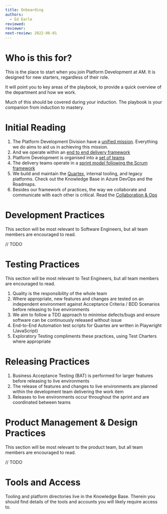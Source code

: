 ```yaml
---
title: Onboarding
authors: 
  - Ed Earle
reviewed: 
reviewer:
next-review: 2022-06-01
---
```


# Who is this for?
This is the place to start when you join Platform Development at AM. It is designed for new starters, regardless of their role.

It will point you to key areas of the playbook, to provide a quick overview of the department and how we work.

Much of this should be covered during your induction. The playbook is your companion from induction to mastery.

# Initial Reading

1. The Platform Development Division have a [unified mission](/1.-Welcome/Mission). Everything we do aims to aid us in achieving this mission.
1. And we operate within an [end to end delivery framework](/2.-Delivery-Framework/)
1. Platform Development is organised into a [set of teams](/3.-Sprints-&-Teams/Team-Structure)
1. The delivery teams operate in a [sprint model following the Scrum framework](/3.-Sprints-&-Teams/)
1. We build and maintain the [Quartex](https://www.quartexcollections.com/), internal tooling, and legacy platforms. Check out the Knowledge Base in Azure DevOps and the Roadmaps.
1. Besides our framework of practices, the way we collaborate and communicate with each other is critical. Read the [Collaboration & Ops](/5.-Collaboration-&-Ops/)

# Development Practices
This section will be most relevant to Software Engineers, but all team members are encouraged to read.

// TODO

# Testing Practices
This section will be most relevant to Test Engineers, but all team members are encouraged to read.

1. Quality is the responsibility of the whole team
1. Where appropriate, new features and changes are tested on an independent environment against Acceptance Criteria / BDD Scenarios before releasing to live environments
1. We aim to follow a TDD approach to minimise defects/bugs and ensure software can be continuously released without issue
1. End-to-End Automation test scripts for Quartex are written in Playwright (JavaScript)
1. Exploratory Testing compliments these practices, using Test Charters where appropriate

# Releasing Practices
1. Business Acceptance Testing (BAT) is performed for larger features before releasing to live environments
1. The release of features and changes to live environments are planned within the development team delivering the work item
1. Releases to live environments occur throughout the sprint and are coordinated between teams

# Product Management & Design Practices
This section will be most relevant to the product team, but all team members are encouraged to read.

// TODO

# Tools and Access
Tooling and platform directories live in the Knowledge Base. Therein you should find details of the tools and accounts you will likely require access to.
